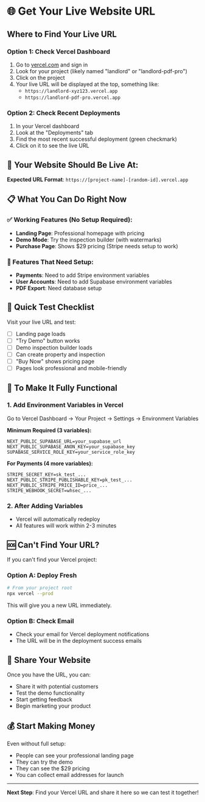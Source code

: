 # 🌐 Get Your Live Website URL

## Where to Find Your Live URL

### Option 1: Check Vercel Dashboard
1. Go to [vercel.com](https://vercel.com) and sign in
2. Look for your project (likely named "landlord" or "landlord-pdf-pro")
3. Click on the project
4. Your live URL will be displayed at the top, something like:
   - `https://landlord-xyz123.vercel.app`
   - `https://landlord-pdf-pro.vercel.app`

### Option 2: Check Recent Deployments
1. In your Vercel dashboard
2. Look at the "Deployments" tab
3. Find the most recent successful deployment (green checkmark)
4. Click on it to see the live URL

## 🚀 Your Website Should Be Live At:
**Expected URL Format**: `https://[project-name]-[random-id].vercel.app`

## 📋 What You Can Do Right Now

### ✅ Working Features (No Setup Required):
- **Landing Page**: Professional homepage with pricing
- **Demo Mode**: Try the inspection builder (with watermarks)
- **Purchase Page**: Shows $29 pricing (Stripe needs setup to work)

### 🔧 Features That Need Setup:
- **Payments**: Need to add Stripe environment variables
- **User Accounts**: Need to add Supabase environment variables
- **PDF Export**: Need database setup

## 🎯 Quick Test Checklist

Visit your live URL and test:
- [ ] Landing page loads
- [ ] "Try Demo" button works
- [ ] Demo inspection builder loads
- [ ] Can create property and inspection
- [ ] "Buy Now" shows pricing page
- [ ] Pages look professional and mobile-friendly

## 🔧 To Make It Fully Functional

### 1. Add Environment Variables in Vercel
Go to Vercel Dashboard → Your Project → Settings → Environment Variables

**Minimum Required (3 variables):**
```
NEXT_PUBLIC_SUPABASE_URL=your_supabase_url
NEXT_PUBLIC_SUPABASE_ANON_KEY=your_supabase_key
SUPABASE_SERVICE_ROLE_KEY=your_service_role_key
```

**For Payments (4 more variables):**
```
STRIPE_SECRET_KEY=sk_test_...
NEXT_PUBLIC_STRIPE_PUBLISHABLE_KEY=pk_test_...
NEXT_PUBLIC_STRIPE_PRICE_ID=price_...
STRIPE_WEBHOOK_SECRET=whsec_...
```

### 2. After Adding Variables
- Vercel will automatically redeploy
- All features will work within 2-3 minutes

## 🆘 Can't Find Your URL?

If you can't find your Vercel project:

### Option A: Deploy Fresh
```bash
# From your project root
npx vercel --prod
```
This will give you a new URL immediately.

### Option B: Check Email
- Check your email for Vercel deployment notifications
- The URL will be in the deployment success emails

## 📱 Share Your Website

Once you have the URL, you can:
- Share it with potential customers
- Test the demo functionality
- Start getting feedback
- Begin marketing your product

## 💰 Start Making Money

Even without full setup:
- People can see your professional landing page
- They can try the demo
- They can see the $29 pricing
- You can collect email addresses for launch

---

**Next Step**: Find your Vercel URL and share it here so we can test it together!
